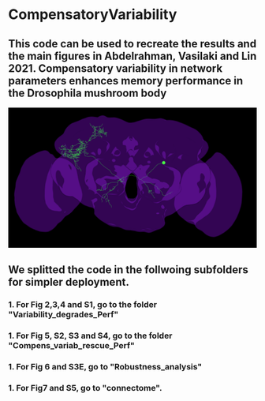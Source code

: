 # CompensatoryVariability
## This code can be used to recreate the results and the main figures in Abdelrahman, Vasilaki and Lin 2021. Compensatory variability in network parameters enhances memory performance in the Drosophila mushroom body

![Drosophila](/images/drosophila.png)




## We splitted the code in the follwoing subfolders for simpler deployment. 
  ### 1. For Fig 2,3,4 and S1, go to the folder "Variability_degrades_Perf"
  ### 1. For Fig 5, S2, S3 and S4, go to the folder "Compens_variab_rescue_Perf"
  ### 1. For Fig 6 and S3E, go to "Robustness_analysis"
  ### 1. For Fig7 and S5, go to "connectome".

